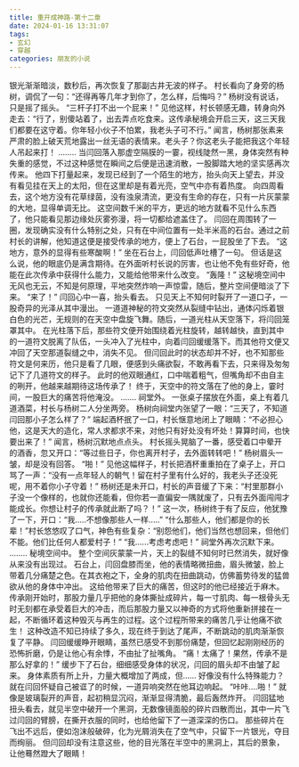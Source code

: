 ```yaml
---
title: 重开成神路-第十二章
date: 2024-01-16 13:31:07
tags:
- 玄幻
- 穿越
categories: 朋友的小说
---
```

银光渐渐暗淡，数秒后，再次恢复了那副古井无波的样子。
村长看向了身旁的杨树，调侃了一句：“还得再等几年才到你了，怎么样，后悔吗？”
杨树没有说话，只是摇了摇头。
“三杆子打不出一个屁来！”
见他这样，村长顿感无趣，转身向外走去：“行了，别傻站着了，出去弄点吃食来。这传承秘境会开启三天，这三天我们都要在这守着。你年轻小伙子不怕累，我老头子可不行。”
闻言，杨树那张素来严肃的脸上破天荒地露出一丝无语的表情来。老头子？你这老头子能把我这个年轻人吊起来打！
........
当闫回落入那虚空隔膜的一霎，视线陡然一黑，身体突然有种失重的感觉，不过这种感觉在瞬间之后便是迅速消散，一股脚踏大地的坚实感再次传来。
他四下打量起来，发现已经到了一个陌生的地方，抬头向天上望去，并没有看见挂在天上的太阳，但在这里却是有着光亮，空气中亦有着热度。
向四周看去，这个地方没有花草绿茵，没有浊泉清流，更没有生命的存在，只有一片灰蒙蒙的大地，显得单调无比。
这空间数千米的平方，更远的地方就看不见什么东西了，他只能看见那边缘处灰雾弥漫，将一切都给遮盖住了。
闫回在周围转了一圈，发现确实没有什么特别之处，只有在中间位置有一处半米高的石台。通过之前村长的讲解，他知道这便是接受传承的地方，便上了石台，一屁股坐了下去。
“这地方，意外的显得有些寒酸啊！”
坐在石台上，闫回低声吐槽了一句。
但话是这么说，他的眼底仍是满含期待。在外面听村长说的厉害，也让他不免有些好奇，他能在此次传承中获得什么能力，又能给他带来什么改变。
“轰隆！”
这秘境空间中无风也无云，不知是何原理，平地突然炸响一声惊雷，随后，整片空间便暗淡了下来。
“来了！”
闫回心中一喜，抬头看去。
只见天上不知何时裂开了一道口子，一股奇异的光泽从其中漫出。
一道道神秘的符文突然从裂缝中钻出，通体闪烁着银白色的光芒，无规则的在天空中盘旋飞舞。随后，一道光柱从天空落下，将闫回笼罩其中。
在光柱落下后，那些符文便开始围绕着光柱旋转，越转越快，直到其中的一道符文脱离了队伍，一头冲入了光柱中，向着闫回缓缓落下。而其他符文便又冲回了天空那道裂缝之中，消失不见。
但闫回此时的状态却并不好，也不知那些符文是何来历，他只是看了几眼，便感到头痛欲裂，不敢再看下去，只来得及匆匆记下了几道符文的样子。
此时的他双眼通红，口中喘着粗气，但嘴角却不由自主的咧开，他越来越期待这场传承了！
终于，天空中的符文落在了他的身上，霎时间，一股巨大的痛苦将他淹没。
.......
祠堂外。
一张桌子摆放在外面，桌上有着几道酒菜，村长与杨树二人分坐两旁。
杨树向祠堂内张望了一眼：“三天了，不知道闫回那小子怎么样了？”
端起酒杯抿了一口，村长惬意地闭上了眼睛：“不必担心他，这是天大的造化，常人求都求不来，对他只有好处没有坏处！算算时间，也快要出来了！”
闻言，杨树沉默地点点头。
村长摇头晃脑了一番，感受着口中晕开的酒香，忽又开口：“等过些日子，你也离开村子，去外面转转吧！”
杨树眉头一皱，却是没有回答。
“啪！”
见他这幅样子，村长把酒杯重重拍在了桌子上，开口骂了一声：“没有一点年轻人的朝气！留在村子里有什么好的，我老头子还没死呢，用不着你小子守着！”
杨树还是未开口，村长的声音缓了下来：“村里那群小子没一个像样的，也就你还能看，但你若一直偏安一隅就废了，只有去外面闯闯才能成长。你想让村子的传承就此断了吗？！”
这一次，杨树终于有了反应，他犹豫了一下，开口：“我.....不想像那些人一样.....”
“什么那些人，他们都是你的长辈！”村长悠悠叹了口气，神色有些复杂：“别怨他们，他们当然也想回来，但他们不能。他们比任何人都爱村子！”
“我......考虑考虑吧！”
祠堂外再次沉默下来。
........
秘境空间中。
整个空间灰蒙蒙一片，天上的裂缝不知何时已然消失，就好像从来没有出现过。
石台上，闫回盘膝而坐，他的表情略微扭曲，眉头微皱，脸上带着几分痛楚之色。在其衣袍之下，全身的肌肉在扭曲跳动，仿佛蓄势待发的猛兽欲从他的身体中冲出。
这给他带来了巨大的痛苦，但这时的他已经接近于麻木。传承刚开始时，那股力量几乎把他的身体撕扯成碎片，每一寸肌肉、每一根骨头无时无刻都在承受着巨大的冲击，而后那股力量又以神奇的方式将他重新拼接在一起，不断循环着这种毁灭与再生的过程。这个过程所带来的痛苦几乎让他痛不欲生！
这种改造不知已持续了多久，现在终于到达了尾声，不断跳动的肌肉渐渐恢复了平静。
闫回缓缓睁开眼睛，虽然已感受不到那份痛楚，但回忆起刚刚经历的恐怖折磨，仍是让他心有余悸，不由扯了扯嘴角。
“痛！太痛了！果然，传承不是那么好拿的！”
缓步下了石台，细细感受身体的状况，闫回的眉头却不由皱了起来。
身体素质有所上升，力量大概增加了两成，但......
好像没有什么特殊能力？
就在闫回怀疑自己被诓了的时候，一道异响突然在他耳边响起。
“咔咔....啪！”
就像是玻璃裂开的声音，起初稍显沉闷，渐渐显得清脆，最后轰然炸开。
闫回猛地扭头看去，就见半空中破开一个黑洞，无数像镜面般的碎片四散而出，其中一片飞过闫回的臂膀，在撕开衣服的同时，也给他留下了一道深深的伤口。
那些碎片在飞出不远后，便如泡沫般破碎，化为光屑消失在了空气中，只留下一片银光，夺目而绚丽。
但闫回却没有注意这些，他的目光落在半空中的黑洞上，其后的景象，让他蓦然蹬大了眼睛！